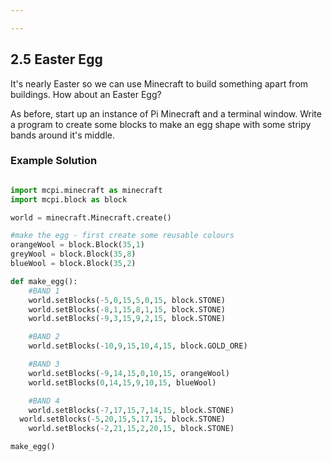 ```yaml
---

---
```

## 2.5 Easter Egg

It's nearly Easter so we can use Minecraft to build something apart from
buildings. How about an Easter Egg?

As before, start up an instance of Pi Minecraft and a terminal window. Write a program to create some blocks to make an egg shape with some stripy bands around it's middle.


### Example Solution

```python

import mcpi.minecraft as minecraft
import mcpi.block as block

world = minecraft.Minecraft.create()

#make the egg - first create some reusable colours
orangeWool = block.Block(35,1)
greyWool = block.Block(35,8)
blueWool = block.Block(35,2)

def make_egg():
	#BAND 1
	world.setBlocks(-5,0,15,5,0,15, block.STONE)
	world.setBlocks(-8,1,15,8,1,15, block.STONE)
	world.setBlocks(-9,3,15,9,2,15, block.STONE)

	#BAND 2
	world.setBlocks(-10,9,15,10,4,15, block.GOLD_ORE)

	#BAND 3
	world.setBlocks(-9,14,15,0,10,15, orangeWool)
	world.setBlocks(0,14,15,9,10,15, blueWool)

	#BAND 4
	world.setBlocks(-7,17,15,7,14,15, block.STONE)
  world.setBlocks(-5,20,15,5,17,15, block.STONE)
	world.setBlocks(-2,21,15,2,20,15, block.STONE)

make_egg()

```
